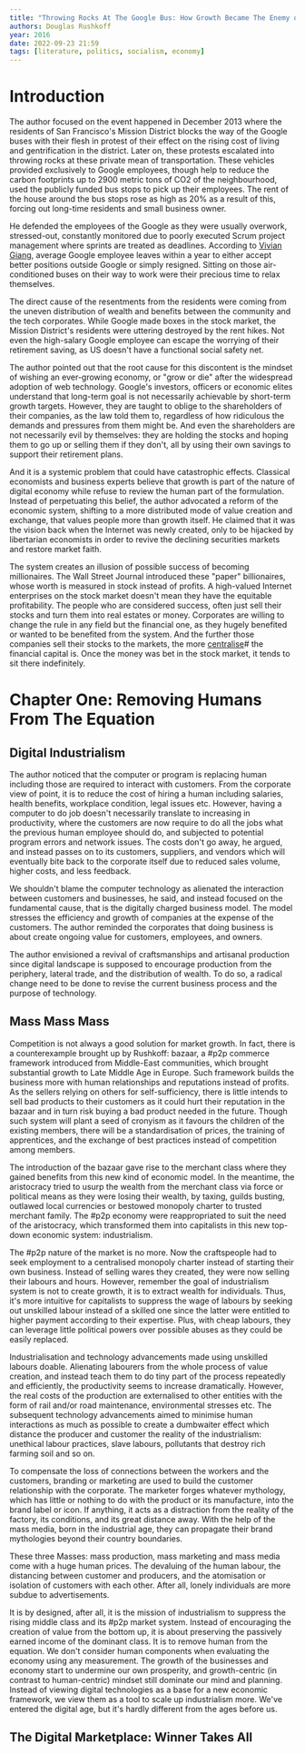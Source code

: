 ```yaml
---
title: "Throwing Rocks At The Google Bus: How Growth Became The Enemy of Prosperity"
authors: Douglas Rushkoff
year: 2016
date: 2022-09-23 21:59
tags: [literature, politics, socialism, economy]
---
```


# Introduction

The author focused on the event happened in December 2013 where the residents of
San Francisco's Mission District blocks the way of the Google buses with their
flesh in protest of their effect on the rising cost of living and gentrification
in the district. Later on, these protests escalated into throwing rocks at these
private mean of transportation. These vehicles provided exclusively to Google
employees, though help to reduce the carbon footprints up to 2900 metric tons of
CO2 of the neighbourhood, used the publicly funded bus stops to pick up their
employees. The rent of the house around the bus stops rose as high as 20% as a
result of this, forcing out long-time residents and small business owner.

He defended the employees of the Google as they were usually overwork,
stressed-out, constantly monitored due to poorly executed Scrum project
management where sprints are treated as deadlines. According to
[Vivian Giang][giang2013], average Google employee leaves within a year to
either accept better positions outside Google or simply resigned. Sitting on
those air-conditioned buses on their way to work were their precious time to
relax themselves.

The direct cause of the resentments from the residents were coming from the
uneven distribution of wealth and benefits between the community and the tech
corporates. While Google made boxes in the stock market, the Mission District's
residents were uttering destroyed by the rent hikes. Not even the high-salary
Google employee can escape the worrying of their retirement saving, as US
doesn't have a functional social safety net.

The author pointed out that the root cause for this discontent is the mindset of
wishing an ever-growing economy, or "grow or die" after the widespread adoption
of web technology. Google's investors, officers or economic elites understand
that long-term goal is not necessarily achievable by short-term growth targets.
However, they are taught to oblige to the shareholders of their companies, as
the law told them to, regardless of how ridiculous the demands and pressures
from them might be. And even the shareholders are not necessarily evil by
themselves: they are holding the stocks and hoping them to go up or selling them
if they don't, all by using their own savings to support their retirement plans.

And it is a systemic problem that could have catastrophic effects. Classical
economists and business experts believe that growth is part of the nature of
digital economy while refuse to review the human part of the formulation.
Instead of perpetuating this belief, the author advocated a reform of the
economic system, shifting to a more distributed mode of value creation and
exchange, that values people more than growth itself. He claimed that it was the
vision back when the Internet was newly created, only to be hijacked by
libertarian economists in order to revive the declining securities markets and
restore market faith.

The system creates an illusion of possible success of becoming millionaires. The
Wall Street Journal introduced these "paper" billionaires, whose worth is
measured in stock instead of profits. A high-valued Internet enterprises on the
stock market doesn't mean they have the equitable profitability. The people who
are considered success, often just sell their stocks and turn them into real
estates or money. Corporates are willing to change the rule in any field but the
financial one, as they hugely benefited or wanted to be benefited from the
system. And the further those companies sell their stocks to the markets, the
more [centralise](../202203051018.md)# the financial capital is. Once the money
was bet in the stock market, it tends to sit there indefinitely.

# Chapter One: Removing Humans From The Equation

## Digital Industrialism

The author noticed that the computer or program is replacing human including
those are required to interact with customers. From the corporate view of point,
it is to reduce the cost of hiring a human including salaries, health benefits,
workplace condition, legal issues etc. However, having a computer to do job
doesn't necessarily translate to increasing in productivity, where the customers
are now require to do all the jobs what the previous human employee should do,
and subjected to potential program errors and network issues. The costs don't go
away, he argued, and instead passes on to its customers, suppliers, and vendors
which will eventually bite back to the corporate itself due to reduced sales
volume, higher costs, and less feedback.

We shouldn't blame the computer technology as alienated the interaction between
customers and businesses, he said, and instead focused on the fundamental cause,
that is the digitally charged business model. The model stresses the efficiency
and growth of companies at the expense of the customers. The author reminded the
corporates that doing business is about create ongoing value for customers,
employees, and owners.

The author envisioned a revival of craftsmanships and artisanal production since
digital landscape is supposed to encourage production from the periphery,
lateral trade, and the distribution of wealth. To do so, a radical change need
to be done to revise the current business process and the purpose of technology.

## Mass Mass Mass

Competition is not always a good solution for market growth. In fact, there is a
counterexample brought up by Rushkoff: bazaar, a #p2p commerce framework
introduced from Middle-East communities, which brought substantial growth to
Late Middle Age in Europe. Such framework builds the business more with human
relationships and reputations instead of profits. As the sellers relying on
others for self-sufficiency, there is little intends to sell bad products to
their customers as it could hurt their reputation in the bazaar and in turn risk
buying a bad product needed in the future. Though such system will plant a seed
of cronyism as it favours the children of the existing members, there will be a
standardisation of prices, the training of apprentices, and the exchange of best
practices instead of competition among members.

The introduction of the bazaar gave rise to the merchant class where they gained
benefits from this new kind of economic model. In the meantime, the aristocracy
tried to usurp the wealth from the merchant class via force or political means
as they were losing their wealth, by taxing, guilds busting, outlawed local
currencies or bestowed monopoly charter to trusted merchant family. The #p2p
economy were reappropriated to suit the need of the aristocracy, which
transformed them into capitalists in this new top-down economic system:
industrialism.

The #p2p nature of the market is no more. Now the craftspeople had to seek
employment to a centralised monopoly charter instead of starting their own
business. Instead of selling wares they created, they were now selling their
labours and hours. However, remember the goal of industrialism system is not to
create growth, it is to extract wealth for individuals. Thus, it's more
intuitive for capitalists to suppress the wage of labours by seeking out
unskilled labour instead of a skilled one since the latter were entitled to
higher payment according to their expertise. Plus, with cheap labours, they can
leverage little political powers over possible abuses as they could be easily
replaced.

Industrialisation and technology advancements made using unskilled labours
doable. Alienating labourers from the whole process of value creation, and
instead teach them to do tiny part of the process repeatedly and efficiently,
the productivity seems to increase dramatically. However, the real costs of the
production are externalised to other entities with the form of rail and/or road
maintenance, environmental stresses etc. The subsequent technology advancements
aimed to minimise human interactions as much as possible to create a dumbwaiter
effect which distance the producer and customer the reality of the
industrialism: unethical labour practices, slave labours, pollutants that
destroy rich farming soil and so on.

To compensate the loss of connections between the workers and the customers,
branding or marketing are used to build the customer relationship with the
corporate. The marketer forges whatever mythology, which has little or nothing
to do with the product or its manufacture, into the brand label or icon. If
anything, it acts as a distraction from the reality of the factory, its
conditions, and its great distance away. With the help of the mass media, born
in the industrial age, they can propagate their brand mythologies beyond their
country boundaries.

These three Masses: mass production, mass marketing and mass media come with a
huge human prices. The devaluing of the human labour, the distancing between
customer and producers, and the atomisation or isolation of customers with each
other. After all, lonely individuals are more subdue to advertisements.

It is by designed, after all, it is the mission of industrialism to suppress the
rising middle class and its #p2p market system. Instead of encouraging the
creation of value from the bottom up, it is about preserving the passively
earned income of the dominant class. It is to remove human from the equation. We
don't consider human components when evaluating the economy using any
measurement. The growth of the businesses and economy start to undermine our own
prosperity, and growth-centric (in contrast to human-centric) mindset still
dominate our mind and planning. Instead of viewing digital technologies as a
base for a new economic framework, we view them as a tool to scale up
industrialism more. We've entered the digital age, but it's hardly different
from the ages before us.

## The Digital Marketplace: Winner Takes All

[giang2013]: https://www.businessinsider.in/A-New-Report-Ranks-Americas-Biggest-Companies-Based-On-How-Quickly-Employees-Jump-Ship/articleshow/21354951.cms

